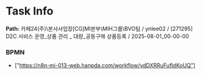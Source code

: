 # Task Info

**Path:** 카페24(주)\본사사업장\[CG]MI본부\MIH그룹\BVO팀 / ynlee02 / [271295] D2C 서비스 운영_상품 관리 _ 대량_공동구매 상품등록 / 2025-08-01_00-00-00

### BPMN
- ["https://n8n-mi-013-web.hanpda.com/workflow/ydDXRRuFufIdKoUQ"]

